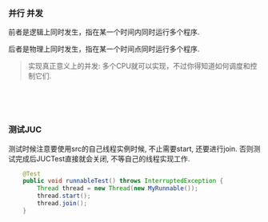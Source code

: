 ‍

‍

### 并行 并发

前者是逻辑上同时发生，指在某一个时间内同时运行多个程序. 

后者是物理上同时发生，指在某一个时间点同时运行多个程序. 

> 实现真正意义上的并发: 多个CPU就可以实现，不过你得知道如何调度和控制它们.

‍

‍

### 测试JUC

测试时候注意要使用src的自己线程实例时候, 不止需要start, 还要进行join. 否则测试完成后JUCTest直接就会关闭, 不等自己的线程实现工作.

```java
    @Test
    public void runnableTest() throws InterruptedException {
        Thread thread = new Thread(new MyRunnable());
        thread.start();
        thread.join();
    }
```
